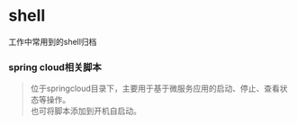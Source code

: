 # shell
工作中常用到的shell归档

### spring cloud相关脚本
>位于springcloud目录下，主要用于基于微服务应用的启动、停止、查看状态等操作。  
>也可将脚本添加到开机自启动。